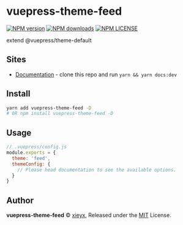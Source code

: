 # vuepress-theme-feed
[![NPM version](https://badgen.net/npm/v/vuepress-theme-feed)](https://npmjs.com/package/xieyx/vuepress-theme-feed)
[![NPM downloads](https://badgen.net/npm/dt/vuepress-theme-feed)](https://npmjs.com/package/vuepress-theme-feed)
[![NPM LICENSE](https://badgen.net/npm/license/vuepress-theme-feed)](https://github.com/xieyx/vuepress-theme-feed/blob/master/LICENSE)

extend @vuepress/theme-default

## Sites

- [Documentation](https://vuepress-theme-feed.github.io) - clone this repo and run `yarn && yarn docs:dev`

## Install

```bash
yarn add vuepress-theme-feed -D
# OR npm install vuepress-theme-feed -D
```

## Usage

```js
// .vuepress/config.js
module.exports = {
  theme: 'feed',
  themeConfig: {
    // Please head documentation to see the available options.
  }
}
```

## Author

**vuepress-theme-feed** © [xieyx](https://github.com/xieyx), Released under the [MIT](./LICENSE) License.
